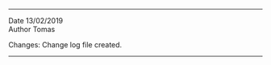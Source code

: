 

************************************************
Date              13/02/2019        
Author            Tomas

Changes: Change log file created.
************************************************
